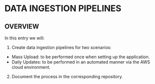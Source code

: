 # DATA INGESTION PIPELINES

## OVERVIEW
In this entry we will:
1. Create data ingestion pipelines for two scenarios:
  - Mass Upload: to be performed once when setting up the application.
  - Daily Updates: to be performed in an automated manner via the AWS cloud environment.
2. Document the process in the corresponding repository.
